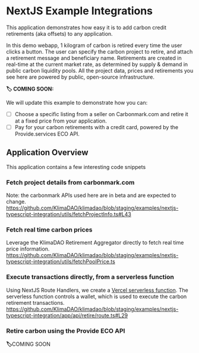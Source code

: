 # NextJS Example Integrations

This application demonstrates how easy it is to add carbon credit retirements (aka offsets) to any application.

In this demo webapp, 1 kilogram of carbon is retired every time the user clicks a button. The user can specify the carbon project to retire, and attach a retirement message and beneficiary name. Retirements are created in real-time at the current market rate, as determined by supply & demand in public carbon liquidity pools. All the project data, prices and retirements you see here are powered by public, open-source infrastructure.

**🏷️ COMING SOON:**

We will update this example to demonstrate how you can:

- [ ] Choose a specific listing from a seller on Carbonmark.com and retire it at a fixed price from your application.
- [ ] Pay for your carbon retirements with a credit card, powered by the Provide.services ECO API.

## Application Overview

This application contains a few interesting code snippets

### Fetch project details from carbonmark.com

Note: the carbonmark APIs used here are in beta and are expected to change.
https://github.com/KlimaDAO/klimadao/blob/staging/examples/nextjs-typescript-integration/utils/fetchProjectInfo.ts#L43

### Fetch real time carbon prices

Leverage the KlimaDAO Retirement Aggregator directly to fetch real time price information.
https://github.com/KlimaDAO/klimadao/blob/staging/examples/nextjs-typescript-integration/utils/fetchPoolPrice.ts

### Execute transactions directly, from a serverless function

Using NextJS Route Handlers, we create a [Vercel serverless function](https://vercel.com/docs/concepts/functions/serverless-functions/quickstart). The serverless function controls a wallet, which is used to execute the carbon retirement transactions.
https://github.com/KlimaDAO/klimadao/blob/staging/examples/nextjs-typescript-integration/app/api/retire/route.ts#L29

### Retire carbon using the Provide ECO API

**🏷️**COMING SOON
